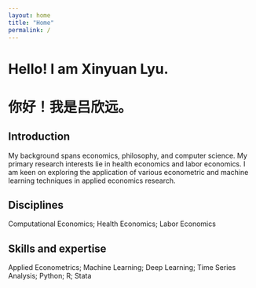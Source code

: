 ```yaml
---
layout: home
title: "Home"
permalink: /
---
```

# Hello! I am Xinyuan Lyu.
# 你好！我是吕欣远。

## Introduction
My background spans economics, philosophy, and computer science. My primary research interests lie in health economics and labor economics. I am keen on exploring the application of various econometric and machine learning techniques in applied economics research.
## Disciplines
Computational Economics; Health Economics; Labor Economics
## Skills and expertise
Applied Econometrics; Machine Learning; Deep Learning; Time Series Analysis; Python; R; Stata

